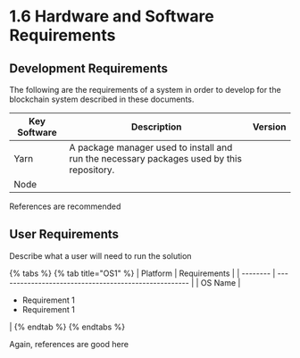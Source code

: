 # 1.6 Hardware and Software Requirements

## Development Requirements

The following are the requirements of a system in order to develop for the blockchain system described in these documents.&#x20;

| Key Software | Description                                                                               | Version |
| ------------ | ----------------------------------------------------------------------------------------- | ------- |
| Yarn         | A package manager used to install and run the necessary packages used by this repository. |         |
| Node         |                                                                                           |         |

References are recommended

## User Requirements

Describe what a user will need to run the solution

{% tabs %}
{% tab title="OS1" %}
| Platform | Requirements                                          |
| -------- | ----------------------------------------------------- |
| OS Name  | <ul><li>Requirement 1</li><li>Requirement 1</li></ul> |
{% endtab %}
{% endtabs %}

Again, references are good here
